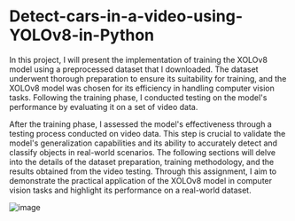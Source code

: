 # Detect-cars-in-a-video-using-YOLOv8-in-Python

In this project, I will present the implementation of training the XOLOv8 model using a preprocessed dataset that I downloaded. The dataset underwent thorough preparation to ensure its suitability for training, and the XOLOv8 model was chosen for its efficiency in handling computer vision tasks. Following the training phase, I conducted testing on the model's performance by evaluating it on a set of video data.

After the training phase, I assessed the model's effectiveness through a testing process conducted on video data. This step is crucial to validate the model's generalization capabilities and its ability to accurately detect and classify objects in real-world scenarios. The following sections will delve into the details of the dataset preparation, training methodology, and the results obtained from the video testing. Through this assignment, I aim to demonstrate the practical application of the XOLOv8 model in computer vision tasks and highlight its performance on a real-world dataset.

![image](https://github.com/pucsoksandor/Detect-cars-in-a-video-using-YOLOv8-in-Python/assets/126880586/3a4784a5-c751-409e-b6dc-d6a9937c8dac)

